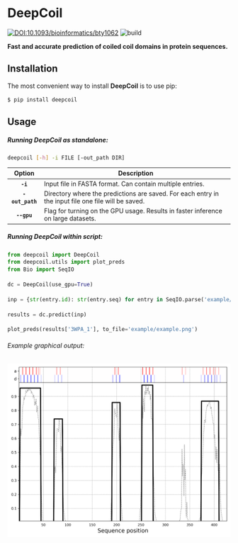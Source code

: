 # **DeepCoil** #
[![DOI:10.1093/bioinformatics/bty1062 ](https://zenodo.org/badge/DOI/10.1093/bioinformatics/bty1062.svg)](https://doi.org/10.1093/bioinformatics/bty1062 )
![build](https://github.com/labstructbioinf/DeepCoil/workflows/deepcoil/badge.svg) 

**Fast and accurate prediction of coiled coil domains in protein sequences.**
## **Installation** ##
The most convenient way to install **DeepCoil** is to use pip:
```bash
$ pip install deepcoil
```

## **Usage** ##

##### Running DeepCoil as standalone:

```bash
deepcoil [-h] -i FILE [-out_path DIR]
```
| Option        | Description |
|:-------------:|-------------|
| **`-i`** | Input file in FASTA format. Can contain multiple entries. |
| **`-out_path`** | Directory where the predictions are saved. For each entry in the input file one file will be saved.|
| **`--gpu`** | Flag for turning on the GPU usage. Results in faster inference on large datasets.|


##### Running DeepCoil within script:

```python
from deepcoil import DeepCoil
from deepcoil.utils import plot_preds
from Bio import SeqIO

dc = DeepCoil(use_gpu=True)

inp = {str(entry.id): str(entry.seq) for entry in SeqIO.parse('example/example.fas', 'fasta')}

results = dc.predict(inp)

plot_preds(results['3WPA_1'], to_file='example/example.png')
```
###### Example graphical output:
![Example](example/example.png)
